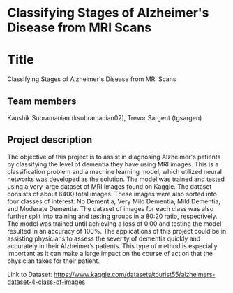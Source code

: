 # Classifying Stages of Alzheimer's Disease from MRI Scans


# Title
Classifying Stages of Alzheimer's Disease from MRI Scans
## Team members
Kaushik Subramanian (ksubramanian02), Trevor Sargent (tgsargen)
## Project description
The objective of this project is to assist in diagnosing Alzheimer's patients by classifying the level of dementia they have using MRI images. This is a classification problem and a machine learning model, which utilized neural networks was developed as the solution. The model was trained and tested using a very large dataset of MRI images found on Kaggle. The dataset consists of about 6400 total images. These images were also sorted into four classes of interest: No Dementia, Very Mild Dementia, Mild Dementia, and Moderate Dementia. The dataset of images for each class was also further split into training and testing groups in a 80:20 ratio, respectively. The model was trained until achieving a loss of 0.00 and testing the model resulted in an accuracy of 100%. The applications of this project could be in assisting physicians to assess the severity of dementia quickly and accurately in their Alzheimer’s patients. This type of method is especially important as it can make a large impact on the course of action that the physician takes for their patient.


Link to Dataset: https://www.kaggle.com/datasets/tourist55/alzheimers-dataset-4-class-of-images




